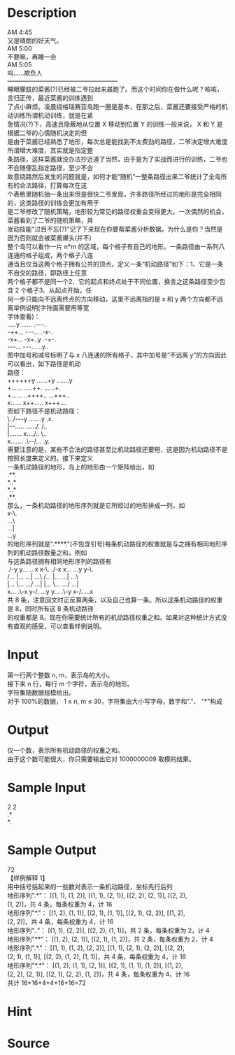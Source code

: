
# Description

<div class="content"><div>AM 4:45</div>
<div>又是晴朗的好天气。</div>
<div>AM 5:00</div>
<div>不要嘛，再睡一会</div>
<div>AM 5:05</div>
<div>呜……欺负人</div>
<div>——————————————————</div>
<div>睡眼朦胧的菜酱(?)已经被二爷拉起来晨跑了。而这个时间你在做什么呢？咳咳，言归正传，最近菜酱的训练遇到</div>
<div>了点小麻烦。凌晨绕格瑞赛亚岛跑一圈是基本，在那之后，菜酱还要接受严格的机动训练所谓机动训练，就是在紧</div>
<div>急情况(?)下，高速且隐蔽地从位置 X 移动到位置 Y 的训练一般来说， X 和 Y 是根据二爷的心情随机决定的但</div>
<div>是由于菜酱已经熟悉了地形，每次总是能找到不太费劲的路径，二爷决定增大难度所谓增大难度，其实就是指定整</div>
<div>条路径，这样菜酱就没办法抄近道了当然，由于是为了实战而进行的训练，二爷也不会随便乱指定路径，至少不会</div>
<div>故意绕路然后发生的问题就是，如何才能“随机”一整条路径出来二爷统计了全岛所有的合法路径，打算每次在这</div>
<div>个表格里随机抽一条出来但是很快二爷发现，许多路径所经过的地形是完全相同的，这类路径的训练会更加有用于</div>
<div>是二爷修改了随机策略，地形较为常见的路径权重会变得更大。一次偶然的机会，菜酱看到了二爷的随机策略，并</div>
<div>发动技能&#34;过目不忘(?)&#34;记了下来现在你要帮菜酱分析数据。为什么是你？当然是因为否则就会被菜酱爆头(并不)</div>
<div></div>
<div>整个岛可以看作一片 n*m 的区域，每个格子有自己的地形。一条路径由一系列八连通的格子组成，两个格子八连</div>
<div>通当且仅当这两个格子拥有公共的顶点。定义一条“机动路径”如下：1、它是一条不自交的路径，即路径上任意</div>
<div>两个格子都不是同一个2、它的起点和终点处于不同位置，换言之这条路径至少包含 2 个格子3、从起点开始，任</div>
<div>何一步只能向不远离终点的方向移动，这里不远离指的是 x 和 y 两个方向都不远离举例说明(字符画需要用等宽</div>
<div>字体查看)：</div>
<div>.....y ...... .---.</div>
<div>-++... ---... .-x-.</div>
<div>-x+... -x+..y .-+-.</div>
<div>---... ---... ..y..</div>
<div>图中加号和减号标明了与 x 八连通的所有格子，其中加号是“不远离 y”的方向因此可以看出，如下路径是机动</div>
<div>路径：</div>
<div>++++++y ......+y .......y</div>
<div>+...... .....++. ......+.</div>
<div>+...... ..++++.. ...+++..</div>
<div>x...... x++..... x+++....</div>
<div>而如下路径不是机动路径：</div>
<div>\../---y .......y .x.</div>
<div>|--..... ....../. /..</div>
<div>|....... x..../.. \..</div>
<div>x....... .\--/... .y.</div>
<div>需要注意的是，某些不合法的路径甚至比机动路径还要短，这是因为机动路径不是按照长度来定义的。接下来定义</div>
<div>一条机动路径的地形，岛上的地形由一个矩阵给出，如</div>
<div>.**.</div>
<div>*..*</div>
<div>*..*</div>
<div>.**.</div>
<div>那么，一条机动路径的地形序列就是它所经过的地形排成一列，如</div>
<div>x-\.</div>
<div>...\</div>
<div>...|</div>
<div>...y</div>
<div>的地形序列就是&#34;.****.&#34;(不包含引号)每条机动路径的权重就是与之拥有相同地形序列的机动路径数量之和，例如</div>
<div>与这条路径拥有相同地形序列的路径有</div>
<div>./-y y... ...x x-\. ./-x x... ...y y-\.</div>
<div>/... |... ...| ...\ /... |... ...| ...\</div>
<div>|... \... .../ ...| |... \... .../ ...|</div>
<div>x... .\-x y-/. ...y y... .\-y x-/. ...x</div>
<div>共 8 条，注意回文时正反算两条，以及自己也算一条。所以这条机动路径的权重是 8，同时所有这 8 条机动路径</div>
<div>的权重都是 8。现在你需要统计所有的机动路径权重之和。如果对这种统计方式没有直观的感受，可以查看样例说明。</div>
<div></div>
<div></div>
<div></div></div>

# Input

<div class="content"><div>第一行两个整数 n, m，表示岛的大小。</div>
<div>接下来 n 行，每行 m 个字符，表示岛的地形。</div>
<div>字符集随数据规模给出。</div>
<div>对于 100%的数据， 1 ≤ n, m ≤ 30，字符集由大小写字母，数字和&#34;.&#34;、 &#34;*&#34;构成</div></div>

# Output

<div class="content"><div>仅一个数，表示所有机动路径的权重之和。</div>
<div>由于这个数可能很大，你只需要输出它对 1000000009 取模的结果。</div>
<div></div></div>

# Sample Input

<div class="content"><span class="sampledata">2 2<br/>
.*<br/>
*.</span></div>

# Sample Output

<div class="content"><span class="sampledata">72<br/>
【样例解释 1】<br/>
用中括号括起来的一些数对表示一条机动路径，坐标先行后列<br/>
地形序列&#34;.*&#34;： [(1, 1), (1, 2)], [(1, 1), (2, 1)], [(2, 2), (2, 1)], [(2, 2),<br/>
(1, 2)]，共 4 条，每条权重为 4，计 16<br/>
地形序列&#34;*.&#34;： [(1, 2), (1, 1)], [(2, 1), (1, 1)], [(2, 1), (2, 2)], [(1, 2),<br/>
(2, 2)]，共 4 条，每条权重为 4，计 16<br/>
地形序列&#34;..&#34;： [(1, 1), (2, 2)], [(2, 2), (1, 1)]，共 2 条，每条权重为 2，计 4<br/>
地形序列&#34;**&#34;： [(1, 2), (2, 1)], [(2, 1), (1, 2)]，共 2 条，每条权重为 2，计 4<br/>
地形序列&#34;.*.&#34;： [(1, 1), (1, 2), (2, 2)], [(1, 1), (2, 1), (2, 2)], [(2, 2),<br/>
(2, 1), (1, 1)], [(2, 2), (1, 2), (1, 1)]，共 4 条，每条权重为 4，计 16<br/>
地形序列&#34;*.*&#34;： [(1, 2), (1, 1), (2, 1)], [(2, 1), (1, 1), (1, 2)], [(1, 2),<br/>
(2, 2), (2, 1)], [(2, 1), (2, 2), (1, 2)]，共 4 条，每条权重为 4，计 16<br/>
共计 16+16+4+4+16+16=72</span></div>

# Hint

<div class="content"><p></p></div>

# Source

<div class="content"><p><a href="problemset.php?search="></a></p></div>

